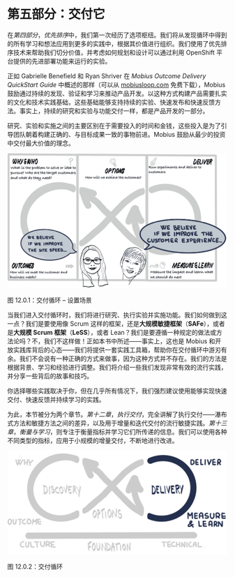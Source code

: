 # 第五部分：交付它

在*第四部分*，*优先排序*中，我们第一次经历了选项枢纽。我们将从发现循环中得到的所有学习和想法应用到更多的实践中，根据其价值进行组织。我们使用了优先排序技术来帮助我们切分价值，并考虑如何规划和设计可以通过利用 OpenShift 平台提供的先进部署功能来运行的实验。

正如 Gabrielle Benefield 和 Ryan Shriver 在 *Mobius Outcome Delivery QuickStart Guide* 中概述的那样（可以从 [mobiusloop.com](http://mobiusloop.com) 免费下载），Mobius 鼓励通过持续的发现、验证和学习来推动产品开发。以这种方式构建产品需要扎实的文化和技术实践基础，这些基础能够支持持续的实验、快速发布和快速反馈方法。事实上，持续的研究和实验与功能交付一样，都是产品开发的一部分。

研究、实验和实施之间的主要区别在于需要投入的时间和金钱，这些投入是为了引导团队朝着构建正确的、与目标成果一致的事物前进。Mobius 鼓励从最少的投资中交付最大价值的理念。

![](img/B16297_12.0.1.jpg)

图 12.0.1：交付循环 – 设置场景

当我们进入交付循环时，我们将进行研究、执行实验并实施功能。我们如何做到这一点？我们是要使用像 Scrum 这样的框架，还是**大规模敏捷框架**（**SAFe**），或者是**大规模 Scrum 框架**（**LeSS**），或者 Lean？我们是要遵循一种规定的做法或方法论吗？不，我们不这样做！正如本书中所述——事实上，这也是 Mobius 和开放实践库背后的心态——我们将提供一套实践工具箱，帮助你在交付循环中游刃有余。我们不会说有一种正确的方式来做事，因为这种方式并不存在。我们的方法是根据背景、学习和经验进行调整。我们将介绍一些我们发现非常有效的流行实践，并分享一些背后的故事和技巧。

你选择哪些实践取决于你，但在几乎所有情况下，我们强烈建议使用能够实现快速交付、快速反馈并持续学习的实践。

为此，本节被分为两个章节。*第十二章*，*执行交付*，完全讲解了执行交付——瀑布式方法和敏捷方法之间的差异，以及用于增量和迭代交付的流行敏捷实践。*第十三章*，*衡量与学习*，则专注于衡量指标并学习它们所传递的信息。我们可以使用各种不同类型的指标，应用于小规模的增量交付，不断地进行改进。

![](img/B16297_12.0.2.jpg)

图 12.0.2：交付循环

